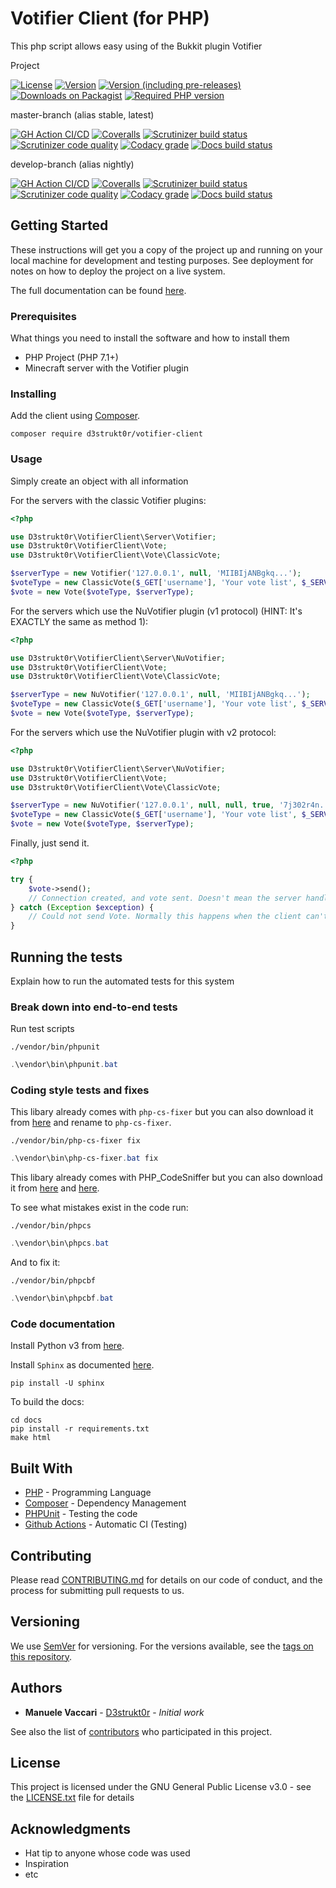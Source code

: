 # Votifier Client (for PHP)

This php script allows easy using of the Bukkit plugin Votifier

Project

[![License](https://img.shields.io/github/license/D3strukt0r/votifier-client-php)][license]
[![Version](https://img.shields.io/packagist/v/d3strukt0r/votifier-client?label=latest%20release)][packagist]
[![Version (including pre-releases)](https://img.shields.io/packagist/v/D3strukt0r/votifier-client?include_prereleases&label=latest%20pre-release)][packagist]
[![Downloads on Packagist](https://img.shields.io/packagist/dt/d3strukt0r/votifier-client)][packagist]
[![Required PHP version](https://img.shields.io/packagist/php-v/d3strukt0r/votifier-client)][packagist]

master-branch (alias stable, latest)

[![GH Action CI/CD](https://github.com/D3strukt0r/votifier-client-php/workflows/CI/CD/badge.svg?branch=master)][gh-action]
[![Coveralls](https://img.shields.io/coveralls/github/D3strukt0r/votifier-client-php/master)][coveralls]
[![Scrutinizer build status](https://img.shields.io/scrutinizer/build/g/D3strukt0r/votifier-client-php/master?label=scrutinizer%20build)][scrutinizer]
[![Scrutinizer code quality](https://img.shields.io/scrutinizer/quality/g/D3strukt0r/votifier-client-php/master?label=scrutinizer%20code%20quality)][scrutinizer]
[![Codacy grade](https://img.shields.io/codacy/grade/d97c7e16f5d24924b39f9776eeb02259/master?label=codacy%20code%20quality)][codacy]
[![Docs build status](https://img.shields.io/readthedocs/votifier-client-php/stable)][rtfd]

develop-branch (alias nightly)

[![GH Action CI/CD](https://github.com/D3strukt0r/votifier-client-php/workflows/CI/CD/badge.svg?branch=develop)][gh-action]
[![Coveralls](https://img.shields.io/coveralls/github/D3strukt0r/votifier-client-php/develop)][coveralls]
[![Scrutinizer build status](https://img.shields.io/scrutinizer/build/g/D3strukt0r/votifier-client-php/develop?label=scrutinizer%20build)][scrutinizer]
[![Scrutinizer code quality](https://img.shields.io/scrutinizer/quality/g/D3strukt0r/votifier-client-php/develop?label=scrutinizer%20code%20quality)][scrutinizer]
[![Codacy grade](https://img.shields.io/codacy/grade/d97c7e16f5d24924b39f9776eeb02259/develop?label=codacy%20code%20quality)][codacy]
[![Docs build status](https://img.shields.io/readthedocs/votifier-client-php/latest)][rtfd]

## Getting Started

These instructions will get you a copy of the project up and running on your local machine for development and testing purposes. See deployment for notes on how to deploy the project on a live system.

The full documentation can be found [here](https://votifier-client-php.readthedocs.io).

### Prerequisites

What things you need to install the software and how to install them

-   PHP Project (PHP 7.1+)
-   Minecraft server with the Votifier plugin

### Installing

Add the client using [Composer](http://getcomposer.org/).

```shell
composer require d3strukt0r/votifier-client
```

### Usage

Simply create an object with all information

For the servers with the classic Votifier plugins:

```php
<?php

use D3strukt0r\VotifierClient\Server\Votifier;
use D3strukt0r\VotifierClient\Vote;
use D3strukt0r\VotifierClient\Vote\ClassicVote;

$serverType = new Votifier('127.0.0.1', null, 'MIIBIjANBgkq...');
$voteType = new ClassicVote($_GET['username'], 'Your vote list', $_SERVER['REMOTE_ADDR']);
$vote = new Vote($voteType, $serverType);
```

For the servers which use the NuVotifier plugin (v1 protocol) (HINT: It's EXACTLY the same as method 1):

```php
<?php

use D3strukt0r\VotifierClient\Server\NuVotifier;
use D3strukt0r\VotifierClient\Vote;
use D3strukt0r\VotifierClient\Vote\ClassicVote;

$serverType = new NuVotifier('127.0.0.1', null, 'MIIBIjANBgkq...');
$voteType = new ClassicVote($_GET['username'], 'Your vote list', $_SERVER['REMOTE_ADDR']);
$vote = new Vote($voteType, $serverType);
```

For the servers which use the NuVotifier plugin with v2 protocol:

```php
<?php

use D3strukt0r\VotifierClient\Server\NuVotifier;
use D3strukt0r\VotifierClient\Vote;
use D3strukt0r\VotifierClient\Vote\ClassicVote;

$serverType = new NuVotifier('127.0.0.1', null, null, true, '7j302r4n...');
$voteType = new ClassicVote($_GET['username'], 'Your vote list', $_SERVER['REMOTE_ADDR']);
$vote = new Vote($voteType, $serverType);
```

Finally, just send it.

```php
<?php

try {
    $vote->send();
    // Connection created, and vote sent. Doesn't mean the server handled it correctly, but the client did.
} catch (Exception $exception) {
    // Could not send Vote. Normally this happens when the client can't create a connection.
}
```

## Running the tests

Explain how to run the automated tests for this system

### Break down into end-to-end tests

Run test scripts

```shell
./vendor/bin/phpunit
```

```powershell
.\vendor\bin\phpunit.bat
```

### Coding style tests and fixes

This libary already comes with `php-cs-fixer` but you can also download it from
[here](https://cs.symfony.com/download/php-cs-fixer-v2.phar) and rename to `php-cs-fixer`.

```shell
./vendor/bin/php-cs-fixer fix
```

```powershell
.\vendor\bin\php-cs-fixer.bat fix
```

This libary already comes with PHP_CodeSniffer but you can also download it from
[here](https://squizlabs.github.io/PHP_CodeSniffer/phpcs.phar) and
[here](https://squizlabs.github.io/PHP_CodeSniffer/phpcbf.phar).

To see what mistakes exist in the code run:

```shell
./vendor/bin/phpcs
```

```powershell
.\vendor\bin\phpcs.bat
```

And to fix it:

```shell
./vendor/bin/phpcbf
```

```powershell
.\vendor\bin\phpcbf.bat
```

### Code documentation

Install Python v3 from [here](https://www.python.org/downloads/).

Install `Sphinx` as documented [here](https://www.sphinx-doc.org/en/master/usage/installation.html).

```shell
pip install -U sphinx
```

To build the docs:

```shell
cd docs
pip install -r requirements.txt
make html
```

## Built With

-   [PHP](https://www.php.net/) - Programming Language
-   [Composer](https://getcomposer.org/) - Dependency Management
-   [PHPUnit](https://phpunit.de/) - Testing the code
-   [Github Actions](https://github.com/features/actions) - Automatic CI (Testing)

## Contributing

Please read [CONTRIBUTING.md](CONTRIBUTING.md) for details on our code of conduct, and the process for submitting pull requests to us.

## Versioning

We use [SemVer](http://semver.org/) for versioning. For the versions available, see the [tags on this repository](https://github.com/D3strukt0r/votifier-client-php/tags).

## Authors

-   **Manuele Vaccari** - [D3strukt0r](https://github.com/D3strukt0r) - _Initial work_

See also the list of [contributors](https://github.com/D3strukt0r/votifier-client-php/contributors) who participated in this project.

## License

This project is licensed under the GNU General Public License v3.0 - see the [LICENSE.txt](LICENSE.txt) file for details

## Acknowledgments

-   Hat tip to anyone whose code was used
-   Inspiration
-   etc

[license]: https://github.com/D3strukt0r/votifier-client-php/blob/master/LICENSE.txt
[packagist]: https://packagist.org/packages/d3strukt0r/votifier-client
[gh-action]: https://github.com/D3strukt0r/votifier-client-php/actions
[coveralls]: https://coveralls.io/github/D3strukt0r/votifier-client-php
[scrutinizer]: https://scrutinizer-ci.com/g/D3strukt0r/votifier-client-php/
[codacy]: https://www.codacy.com/manual/D3strukt0r/votifier-client-php
[rtfd]: https://readthedocs.org/projects/votifier-client-php/
